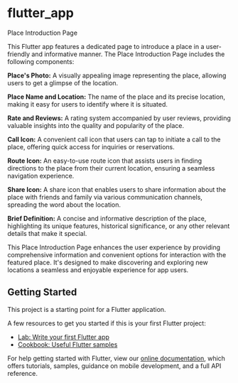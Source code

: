 # flutter_app

Place Introduction Page

This Flutter app features a dedicated page to introduce a place in a user-friendly and informative manner. The Place Introduction Page includes the following components:

<b>Place's Photo:</b> A visually appealing image representing the place, allowing users to get a glimpse of the location.

<b>Place Name and Location:</b> The name of the place and its precise location, making it easy for users to identify where it is situated.

<b>Rate and Reviews:</b> A rating system accompanied by user reviews, providing valuable insights into the quality and popularity of the place.

<b>Call Icon:</b> A convenient call icon that users can tap to initiate a call to the place, offering quick access for inquiries or reservations.

<b>Route Icon:</b> An easy-to-use route icon that assists users in finding directions to the place from their current location, ensuring a seamless navigation experience.

<b>Share Icon:</b> A share icon that enables users to share information about the place with friends and family via various communication channels, spreading the word about the location.

<b>Brief Definition:</b> A concise and informative description of the place, highlighting its unique features, historical significance, or any other relevant details that make it special.

This Place Introduction Page enhances the user experience by providing comprehensive information and convenient options for interaction with the featured place. It's designed to make discovering and exploring new locations a seamless and enjoyable experience for app users.


## Getting Started

This project is a starting point for a Flutter application.

A few resources to get you started if this is your first Flutter project:

- [Lab: Write your first Flutter app](https://flutter.dev/docs/get-started/codelab)
- [Cookbook: Useful Flutter samples](https://flutter.dev/docs/cookbook)

For help getting started with Flutter, view our
[online documentation](https://flutter.dev/docs), which offers tutorials,
samples, guidance on mobile development, and a full API reference.
